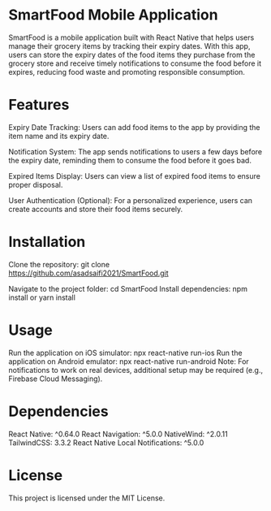 # SmartFood Mobile Application

SmartFood is a mobile application built with React Native that helps users manage their grocery items by tracking their expiry dates. With this app, users can store the expiry dates of the food items they purchase from the grocery store and receive timely notifications to consume the food before it expires, reducing food waste and promoting responsible consumption.

# Features
Expiry Date Tracking: Users can add food items to the app by providing the item name and its expiry date.

Notification System: The app sends notifications to users a few days before the expiry date, reminding them to consume the food before it goes bad.

Expired Items Display: Users can view a list of expired food items to ensure proper disposal.

User Authentication (Optional): For a personalized experience, users can create accounts and store their food items securely.

# Installation
Clone the repository: git clone https://github.com/asadsaifi2021/SmartFood.git

Navigate to the project folder: cd SmartFood
Install dependencies: npm install or yarn install

# Usage
Run the application on iOS simulator: npx react-native run-ios
Run the application on Android emulator: npx react-native run-android
Note: For notifications to work on real devices, additional setup may be required (e.g., Firebase Cloud Messaging).

# Dependencies
React Native: ^0.64.0
React Navigation: ^5.0.0
NativeWind: ^2.0.11
TailwindCSS: 3.3.2
React Native Local Notifications: ^5.0.0

# License
This project is licensed under the MIT License.
